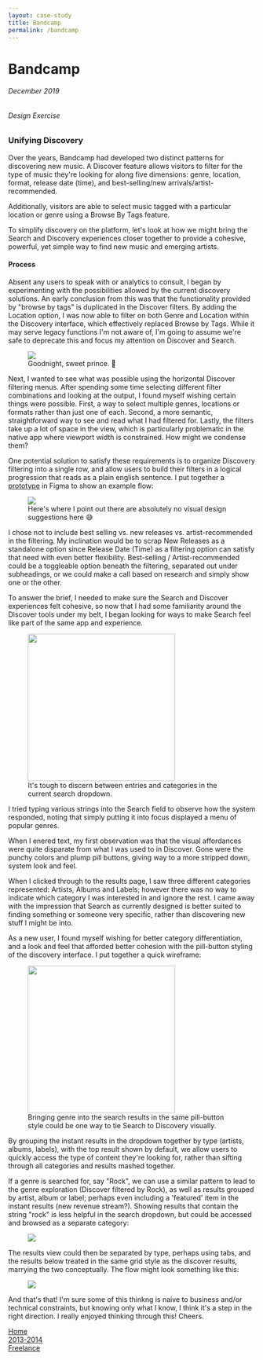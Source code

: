 ```yaml
---
layout: case-study
title: Bandcamp
permalink: /bandcamp
---
```


<div class="page-hero-wrapper">
  <div class="slideshow">
    <div class="slide__bg slide__bg--8"></div>
    <h1 class="word">Bandcamp</h1>
  </div>
  <h6 class="page-subhead-timespan">
    December 2019
  </h6>
  <h6 class="page-subhead-responsibilities">
    Design Exercise
  </h6>
</div>


<div class="page-body-wrapper">
  <h3 class="page-body-subhead">
    Unifying Discovery
  </h3>
  <p class="page-body-copy">
    Over the years, Bandcamp had developed two distinct patterns for discovering new music. A Discover feature allows visitors to filter for the type of music they're looking for along five dimensions: genre, location, format, release date (time), and best-selling/new arrivals/artist-recommended.
  </p>
  <p class="page-body-copy">
    Additionally, visitors are able to select music tagged with a particular location or genre using a Browse By Tags feature.
  </p>
  <p class="page-body-copy">
    To simplify discovery on the platform, let's look at how we might bring the Search and Discovery experiences closer together to provide a cohesive, powerful, yet simple way to find new music and emerging artists.
  </p>
  <h4 class="page-body-interior-subhead">
    Process
  </h4>
  <p class="page-body-copy">
    Absent any users to speak with or analytics to consult, I began by experimenting with the possibilities allowed by the current discovery solutions. An early conclusion from this was that the functionality provided by "browse by tags" is duplicated in the Discover filters. By adding the Location option, I was now able to filter on both Genre and Location within the Discovery interface, which effectively replaced Browse by Tags. While it may serve legacy functions I'm not aware of, I'm going to assume we're safe to deprecate this and focus my attention on Discover and Search.
  </p>
  <figure class="figure-inline">
    <img src="img/bandcamp/browsebytags.png" />
    <figcaption class="case-study-caption">Goodnight, sweet prince. 🎻 </figcaption>
  </figure>
  <p class="page-body-copy">
    Next, I wanted to see what was possible using the horizontal Discover filtering menus. After spending some time selecting different filter combinations and looking at the output, I found myself wishing certain things were possible. First, a way to select multiple genres, locations or formats rather than just one of each. Second, a more semantic, straightforward way to see and read what I had filtered for. Lastly,
    the filters take up a lot of space in the view, which is particularly problematic in the native app where viewport width is constrained. How might we condense them?
  </p>
  <p class="page-body-copy">
    One potential solution to satisfy these requirements is to organize Discovery filtering into a single row, and allow users to build their filters in a logical progression that reads as a plain english sentence. I put together a <a href="https://www.figma.com/proto/0OFEsclIerWtWRMgVdpwZr/bandcamp?node-id=0%3A44&viewport=-136%2C-8524%2C0.5&scaling=min-zoom" target="_blank">prototype</a> in Figma to show an example flow:
  </p>
  <figure class="figure-inline">
    <img src="img/bandcamp/bandcamp-discover.gif" />
    <figcaption class="case-study-caption">Here's where I point out there are absolutely no visual design suggestions here 😅</figcaption>
  </figure>
  <p class="page-body-copy">
    I chose not to include best selling vs. new releases vs. artist-recommended in the filtering. My inclination would be to scrap New Releases as a standalone option since Release Date (Time) as a filtering option can satisfy that need with even better flexibility. Best-selling / Artist-recommended could be a toggleable option beneath the filtering, separated out under subheadings, or we could make a call based on research and simply show one or the other.
  </p>
  <p class="page-body-copy">
    To answer the brief, I needed to make sure the Search and Discover experiences felt cohesive, so now that I had some familiarity around the Discover tools under my belt, I began looking for ways to make Search feel like part of the same app and experience.
  </p>
  <figure class="figure-pullout">
    <img src="img/bandcamp/search-current.png" width="300" />
    <figcaption class="case-study-caption">It's tough to discern between entries and categories in the current search dropdown.</figcaption>
  </figure>
  <p class="page-body-copy">
    I tried typing various strings into the Search field to observe how the system responded, noting that simply putting it into focus displayed a menu of popular genres.
  </p>
  <p class="page-body-copy">
    When I enered text, my first observation was that the visual affordances were quite disparate from what I was used to in Discover. Gone were the punchy colors and plump pill buttons, giving way to a more stripped down, system look and feel.
  </p>
  <p class="page-body-copy">
    When I clicked through to the results page, I saw three different categories represented: Artists, Albums and Labels; however there was no way to indicate which category I was interested in and ignore the rest. I came away with the impression that Search as currently designed is better suited to finding something or someone very specific, rather than discovering new stuff I might be into.
  </p>
  <p class="page-body-copy">
    As a new user, I found myself wishing for better category differentiation, and a look and feel that afforded better cohesion with the pill-button styling of the discovery interface. I put together a quick wireframe:
  </p>
  <figure class="figure-inline">
    <img src="img/bandcamp/search-new.png" width="300"/>
    <figcaption class="case-study-caption">Bringing genre into the search results in the same pill-button style could be one way to tie Search to Discovery visually.</figcaption>
  </figure>
  <p class="page-body-copy">
    By grouping the instant results in the dropdown together by type (artists, albums, labels), with the top result shown by default, we allow users to quickly access the type of content they're looking for, rather than sifting through all categories and results mashed together.
  </p>
  <p class="page-body-copy">
    If a genre is searched for, say "Rock", we can use a similar pattern to lead to the genre exploration (Discover filtered by Rock), as well as results grouped by artist, album or label; perhaps even including a 'featured' item in the instant results (new revenue stream?). Showing results that contain the string "rock" is less helpful in the search dropdown, but could be accessed and browsed as a separate category:
  </p>
  <figure class="figure-inline">
    <img src="img/bandcamp/search-genre.png" />
    <figcaption class="case-study-caption"></figcaption>
  </figure>
  <p class="page-body-copy">
    The results view could then be separated by type, perhaps using tabs, and the results below treated in the same grid style as the discover results, marrying the two conceptually. The flow might look something like this:
  </p>
  <figure class="figure-inline">
    <img src="img/bandcamp/search-proto.gif" />
    <figcaption class="case-study-caption"></figcaption>
  </figure>
  <p class="page-body-copy">
    And that's that! I'm sure some of this thinkng is naive to business and/or technical constraints, but knowing only what I know, I think it's a step in the right direction. I really enjoyed thinking through this! Cheers.
  </p>
  <nav class="case-study-end-nav">
    <a href="/" class="case-study-previous-link">
      Home
    </a>
    <a href="/freelance" class="case-study-next-link freelance-next-link">
      <div class="next-link-timespan">
        2013-2014
      </div>
      Freelance
    </a>
  </nav>
</div>





<script>
  {
    const effects = [
      {
        options: {
          shapeColors: ['#A2D48B','#a375dc','#f14c4f','#90c9f9','#fbb041'],
          shapesOnTop: true
        },
        hide: {
          shapesAnimationOpts: {
            duration: 50,
            easing: 'easeOutExpo',
            translateX: t => t.dataset.tx,
            translateY: t => t.dataset.ty,
            scale: 0,
            rotate: 0,
            opacity: {
              value: 0,
              duration: 50,
              easing: 'linear'
            }
          }
        },
        show: {
          shapesAnimationOpts: {
            duration: () => anime.random(1000,3000),
            delay: (t,i) => i*20,
            easing: 'easeOutElastic',
            translateX: t => {
              const tx = anime.random(-250,250);
              t.dataset.tx = tx;
              return [0,tx];
            },
            translateY: t => {
              const ty = anime.random(-250,250);
              t.dataset.ty = ty;
              return [0,ty];
            },
            scale: t => {
              const s = randomBetween(0.1,0.6);
              t.dataset.s = s;
              return [s,s];
            },
            rotate: () => anime.random(-90,90),
            opacity: {
              value: .6,
              duration: 1000,
              easing: 'linear'
            }
          }
        }
      },
    ];

    class Slideshow {
      constructor(el) {
        this.DOM = {};
        this.DOM.el = el;
        this.DOM.slides = Array.from(this.DOM.el.querySelectorAll('.slide'));
        this.DOM.bgs = Array.from(this.DOM.el.querySelectorAll('.slide__bg'));
        this.DOM.words = Array.from(this.DOM.el.querySelectorAll('.word'));
        this.slidesTotal = this.DOM.slides.length;
        this.current = 0;
        this.words = [];
        this.DOM.words.forEach((word, pos) => {
          this.words.push(new Word(word, effects[pos].options));
        });

        this.isAnimating = true;
        this.words[this.current].show(effects[this.current].show).then(() => this.isAnimating = false);
      }
      show(direction) {
        if ( this.isAnimating ) return;
        this.isAnimating = true;

        let newPos;
        let currentPos = this.current;
        if ( direction === 'next' ) {
          newPos = currentPos < this.slidesTotal - 1 ? currentPos+1 : 0;
        }
        else if ( direction === 'prev' ) {
          newPos = currentPos > 0 ? currentPos-1 : this.slidesTotal - 1;
        }

        this.DOM.slides[newPos].style.opacity = 1;
        this.DOM.bgs[newPos].style.transform = 'none';
        anime({
          targets: this.DOM.bgs[currentPos],
          duration: 600,
          easing: [0.2,1,0.3,1],
          translateY: ['0%', direction === 'next' ? '-100%' : '100%'],
          complete: () => {
            this.DOM.slides[currentPos].classList.remove('slide--current');
            this.DOM.slides[currentPos].style.opacity = 0;
            this.DOM.slides[newPos].classList.add('slide--current');
            this.words[newPos].show(effects[newPos].show).then(() => this.isAnimating = false);
          }
        });

        this.words[newPos].hide();
        this.words[this.current].hide(effects[currentPos].hide).then(() => {

          this.current = newPos;
        });
      }
      }

    const slideshow = new Slideshow(document.querySelector('.slideshow'));
    document.querySelector('.slidenav__item--prev').addEventListener('click', () => slideshow.show('prev') );
    document.querySelector('.slidenav__item--next').addEventListener('click', () => slideshow.show('next') );
    document.addEventListener('keydown', (ev) => {
      const keyCode = ev.keyCode || ev.which;
      if ( keyCode === 37 ) {
        slideshow.show('prev');
      }
      else if ( keyCode === 39 ) {
        slideshow.show('next');
      }
    });
  }
</script>
